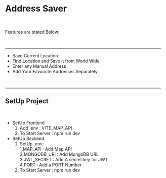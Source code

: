<h1>Address Saver</h1><br>
<p>Features are stated Below: <p><br>
<hr>
<ul>
<li>Save Current Location</li>
<li>Find Location and Save it from World Wide</li>
<li>Enter any Manual Address</li>
<li>Add Your Favourite Addresses Separately</li>
</ul><br>   
<hr>
<h2>SetUp Project</h2><br>
<ul>
<li>SetUp Frontend
<ol>
<li>Add .env : VITE_MAP_API</li>
<li>To Start Server : npm run dev</li>
</ol>
</li>
<li>
SetUp Backend
<ol>
<li>SetUp .env: 
<br>1.MAP_API : Add Map API
<br>2.MONGODB_URI : Add MongoDB URL
<br>3.JWT_SECRET : Add A secret key for JWT
<br>4.PORT : Add a PORT Number
</li>
<li>To Start Server : npm run dev</li>
</ul>
</li>
</ol>